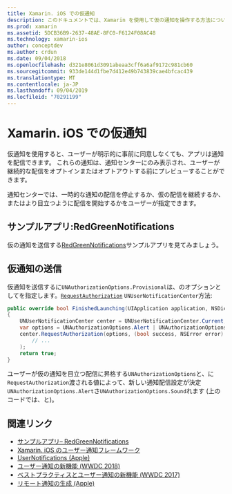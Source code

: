 ```yaml
---
title: Xamarin. iOS での仮通知
description: このドキュメントでは、Xamarin を使用して仮の通知を操作する方法について説明します。 IOS 12 で導入された一時的な通知により、アプリケーションは、明示的なユーザーアクセス許可なしに通知を送信できます。
ms.prod: xamarin
ms.assetid: 5DCB36B9-2637-48AE-8FC0-F6124F08AC48
ms.technology: xamarin-ios
author: conceptdev
ms.author: crdun
ms.date: 09/04/2018
ms.openlocfilehash: d321e8061d3091abeaa3cff6a6af9172c981cb60
ms.sourcegitcommit: 933de144d1fbe7d412e49b743839cae4bfcac439
ms.translationtype: MT
ms.contentlocale: ja-JP
ms.lasthandoff: 09/04/2019
ms.locfileid: "70291199"
---
```

# <a name="provisional-notifications-in-xamarinios"></a>Xamarin. iOS での仮通知

仮通知を使用すると、ユーザーが明示的に事前に同意しなくても、アプリは通知を配信できます。 これらの通知は、通知センターにのみ表示され、ユーザーが継続的な配信をオプトインまたはオプトアウトする前にプレビューすることができます。

通知センターでは、一時的な通知の配信を停止するか、仮の配信を継続するか、またはより目立つように配信を開始するかをユーザーが指定できます。

## <a name="sample-app-redgreennotifications"></a>サンプルアプリ:RedGreenNotifications

仮の通知を送信する[RedGreenNotifications](https://docs.microsoft.com/samples/xamarin/ios-samples/ios12-redgreennotifications)サンプルアプリを見てみましょう。

## <a name="sending-provisional-notifications"></a>仮通知の送信

仮通知を送信するに`UNAuthorizationOptions.Provisional`は、のオプションとしてを指定します。[`RequestAuthorization`](xref:UserNotifications.UNUserNotificationCenter.RequestAuthorization*)
`UNUserNotificationCenter`方法:

```csharp
public override bool FinishedLaunching(UIApplication application, NSDictionary launchOptions)
{
    UNUserNotificationCenter center = UNUserNotificationCenter.Current;
    var options = UNAuthorizationOptions.Alert | UNAuthorizationOptions.Sound | UNAuthorizationOptions.Provisional;
    center.RequestAuthorization(options, (bool success, NSError error) => {
        // ...
    );
    return true;
}
```

ユーザーが仮の通知を目立つ配信に昇格する`UNAuthorizationOptions`と、に`RequestAuthorization`渡される値によって、新しい通知配信設定が決定`UNAuthorizationOptions.Alert`さ`UNAuthorizationOptions.Sound`れます (上のコードでは、と)。

## <a name="related-links"></a>関連リンク

- [サンプルアプリ– RedGreenNotifications](https://docs.microsoft.com/samples/xamarin/ios-samples/ios12-redgreennotifications)
- [Xamarin. iOS のユーザー通知フレームワーク](~/ios/platform/user-notifications/index.md)
- [UserNotifications (Apple)](https://developer.apple.com/documentation/usernotifications?language=objc)
- [ユーザー通知の新機能 (WWDC 2018)](https://developer.apple.com/videos/play/wwdc2018/710/)
- [ベストプラクティスとユーザー通知の新機能 (WWDC 2017)](https://developer.apple.com/videos/play/wwdc2017/708/)
- [リモート通知の生成 (Apple)](https://developer.apple.com/documentation/usernotifications/setting_up_a_remote_notification_server/generating_a_remote_notification)
